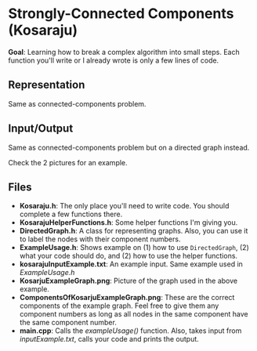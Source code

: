 # Strongly-Connected Components (Kosaraju)

**Goal**: Learning how to break a complex algorithm into small steps. Each function you'll write or I already wrote is only a few lines of code.

## Representation

Same as connected-components problem.

## Input/Output

Same as connected-components problem but on a directed graph instead.

Check the 2 pictures for an example.

## Files

- **Kosaraju.h**: The only place you'll need to write code. You should complete a few functions there.
- **KosarajuHelperFunctions.h**: Some helper functions I'm giving you.
- **DirectedGraph.h**: A class for representing graphs. Also, you can use it to label the nodes with their component numbers.
- **ExampleUsage.h**: Shows example on (1) how to use `DirectedGraph`, (2) what your code should do, and (2) how to use the helper functions.
- **kosarajuInputExample.txt**: An example input. Same example used in *ExampleUsage.h*
- **KosarjuExampleGraph.png**: Picture of the graph used in the above example.
- **ComponentsOfKosarjuExampleGraph.png**: These are the correct components of the example graph. Feel free to give them any component numbers as long as all nodes in the same component have the same component number.
- **main.cpp**: Calls the *exampleUsage()* function. Also, takes input from *inputExample.txt*, calls your code and prints the output.
